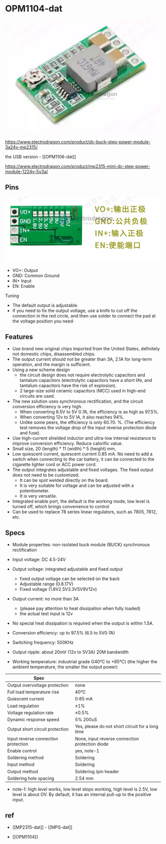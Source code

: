# OPM1104-dat

![](2023-12-06-17-54-54.png)


https://www.electrodragon.com/product/dc-buck-step-power-module-3a24v-mp2315/

the USB version - [[OPM1106-dat]]

https://www.electrodragon.com/product/mp2315-mini-dc-step-power-module-1224v-5v3a/


## Pins

![](2023-12-06-17-55-41.png)

- VO+: Output
- GND: Common Ground
- IN+ Input
- EN: Enable

Tuning

- The default output is adjustable.
- If you need to fix the output voltage, use a knife to cut off the connection in the red circle, and then use solder to connect the pad at the voltage position you need·

## Features

- Use brand new original chips imported from the United States, definitely not domestic chips, disassembled chips.
- The output current should not be greater than 3A, 2.1A for long-term operation, and the margin is sufficient.
- Using a new scheme design
  - the circuit design does not require electrolytic capacitors and tantalum capacitors (electrolytic capacitors have a short life, and tantalum capacitors have the risk of explosion). 
  - 2 large-size solid ceramic capacitors (MCC) used in high-end circuits are used.
- The new solution uses synchronous rectification, and the circuit conversion efficiency is very high. 
  - When converting 6.5V to 5V 0.7A, the efficiency is as high as 97.5%. 
  - When converting 12v to 5V IA, it also reaches 94%. 
  - Unlike some peers, the efficiency is only 60.70. %. (The efficiency test removes the voltage drop of the input reverse protection diode and fuse).
- Use high-current shielded inductor and ultra-low internal resistance to improve conversion efficiency. Reduce calorific value.
- Small size, 20 (length) * 11 (width) * 5 (height) mm,
- Low quiescent current, quiescent current 0.85 mA. No need to add a switch when connecting to the car battery, it can be connected to the cigarette lighter cord or ACC power cord.
- The output integrates adjustable and fixed voltages. The fixed output does not need to be customized. 
  - It can be spot welded directly on the board. 
  - It is very suitable for voltage and can be adjusted with a potentiometer. 
  - It is very versatile.
- Integrated enable port, the default is the working mode, low level is turned off, which brings convenience to control
-  Can be used to replace 78 series linear regulators, such as 7805, 7812, etc.


## Specs


- Module properties: non-isolated buck module (BUCK) synchronous rectification
- Input voltage: DC 4.5-24V
- Output voltage: integrated adjustable and fixed output
  - fixed output voltage can be selected on the back
  - Adjustable range (0.8.17V)
  - Fixed voltage (1.8V2.5V3.3V5V9V12v)
- Output current: no more than 3A 
  - (please pay attention to heat dissipation when fully loaded)
  - the actual test input is 12v
- No special heat dissipation is required when the output is within 1.5A.
- Conversion efficiency: up to 97.5% (6.5 to 5V0·7A)


- Switching frequency: 500KHz
- Output ripple: about 20mV (12v to 5V3A) 20M bandwidth
- Working temperature: industrial grade G40℃ to +85℃) (the higher the ambient temperature, the smaller the output power)

| Spec                                |                                                  |
| ----------------------------------- | ------------------------------------------------ |
| Output overvoltage protection       | none                                             |
| Full load temperature rise          | 40℃                                              |
| Quiescent current                   | 0·85 mA                                          |
| Load regulation                     | ±1%                                              |
| Voltage regulation rate             | ±0.5%                                            |
| Dynamic response speed              | 5% 200uS                                         |
| Output short circuit protection     | Yes, please do not short circuit for a long time |
| Input reverse connection protection | None, input reverse connection protection diode  |
| Enable control                      | yes, note-1                                      |
| Soldering method                    | Soldering                                        |
| Input method                        | Soldering                                        |
| Output method                       | Soldering /pin header                            |
| Soldering hole spacing              | 2.54 mm                                          |

- note-1: high level works, low level stops working, high level is 2.5V, low level is about OV. By default, it has an internal pull-up to the positive input.




## ref

- [[MP2315-dat]] - [[MPS-dat]]

- [[OPM1104]]
